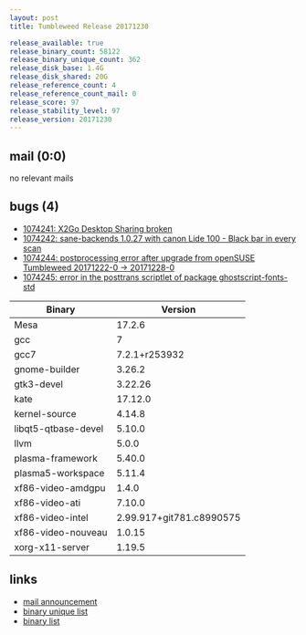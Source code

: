 ```yaml
---
layout: post
title: Tumbleweed Release 20171230

release_available: true
release_binary_count: 58122
release_binary_unique_count: 362
release_disk_base: 1.4G
release_disk_shared: 20G
release_reference_count: 4
release_reference_count_mail: 0
release_score: 97
release_stability_level: 97
release_version: 20171230
---
```


## mail (0:0)

no relevant mails

## bugs (4)

<!--more-->

- [1074241: X2Go Desktop Sharing broken](https://bugzilla.opensuse.org/show_bug.cgi?id=1074241)
- [1074242: sane-backends 1.0.27 with canon Lide 100 - Black bar in every scan](https://bugzilla.opensuse.org/show_bug.cgi?id=1074242)
- [1074244: postprocessing error after upgrade from openSUSE Tumbleweed  20171222-0 -> 20171228-0](https://bugzilla.opensuse.org/show_bug.cgi?id=1074244)
- [1074245: error in the posttrans scriptlet of package ghostscript-fonts-std](https://bugzilla.opensuse.org/show_bug.cgi?id=1074245)

Binary | Version
--- | ---
Mesa | 17.2.6
gcc | 7
gcc7 | 7.2.1+r253932
gnome-builder | 3.26.2
gtk3-devel | 3.22.26
kate | 17.12.0
kernel-source | 4.14.8
libqt5-qtbase-devel | 5.10.0
llvm | 5.0.0
plasma-framework | 5.40.0
plasma5-workspace | 5.11.4
xf86-video-amdgpu | 1.4.0
xf86-video-ati | 7.10.0
xf86-video-intel | 2.99.917+git781.c8990575
xf86-video-nouveau | 1.0.15
xorg-x11-server | 1.19.5

## links

- [mail announcement](https://lists.opensuse.org/opensuse-factory/2018-01/msg00002.html)
- [binary unique list](http://download.tumbleweed.boombatower.com/20171230/rpm.unique.list)
- [binary list](http://download.tumbleweed.boombatower.com/20171230/rpm.list)
